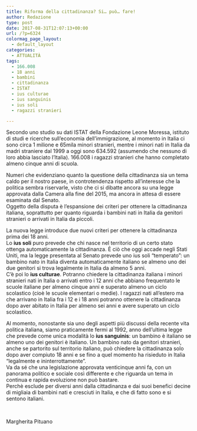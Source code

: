 ```yaml
---
title: Riforma della cittadinanza? Si… può… fare!
author: Redazione
type: post
date: 2017-08-31T12:07:13+00:00
url: /?p=6324
colormag_page_layout:
  - default_layout
categories:
  - ATTUALITÀ
tags:
  - 166.008
  - 18 anni
  - bambini
  - cittadinanza
  - ISTAT
  - ius culturae
  - ius sanguinis
  - ius soli
  - ragazzi stranieri

---
```

Secondo uno studio su dati ISTAT della Fondazione Leone Moressa, istituto di studi e ricerche sull&#8217;economia dell&#8217;immigrazione, al momento in Italia ci sono circa 1 milione e 65mila minori stranieri, mentre i minori nati in Italia da madri straniere dal 1999 a oggi sono 634.592 (assumendo che nessuno di loro abbia lasciato l’Italia). 166.008 i ragazzi stranieri che hanno completato almeno cinque anni di scuola.

Numeri che evidenziano quanto la questione della cittadinanza sia un tema caldo per il nostro paese, in controtendenza rispetto all&#8217;interesse che la politica sembra riservarle, visto che ci si dibatte ancora su una legge approvata dalla Camera alla fine del 2015, ma ancora in attesa di essere esaminata dal Senato.  
Oggetto della disputa è l&#8217;espansione dei criteri per ottenere la cittadinanza italiana, soprattutto per quanto riguarda i bambini nati in Italia da genitori stranieri o arrivati in Italia da piccoli.

La nuova legge introduce due nuovi criteri per ottenere la cittadinanza prima dei 18 anni.  
Lo **ius soli** puro prevede che chi nasce nel territorio di un certo stato ottenga automaticamente la cittadinanza. È ciò che oggi accade negli Stati Uniti, ma la legge presentata al Senato prevede uno ius soli “temperato”: un bambino nato in Italia diventa automaticamente italiano se almeno uno dei due genitori si trova legalmente in Italia da almeno 5 anni.  
C&#8217;è poi lo **ius culturae**. Potranno chiedere la cittadinanza italiana i minori stranieri nati in Italia o arrivati entro i 12 anni che abbiano frequentato le scuole italiane per almeno cinque anni e superato almeno un ciclo scolastico (cioè le scuole elementari o medie). I ragazzi nati all’estero ma che arrivano in Italia fra i 12 e i 18 anni potranno ottenere la cittadinanza dopo aver abitato in Italia per almeno sei anni e avere superato un ciclo scolastico.

Al momento, nonostante sia uno degli aspetti più discussi della recente vita politica italiana, siamo praticamente fermi al 1992, anno dell&#8217;ultima legge che prevede come unica modalità lo **ius sanguinis**: un bambino è italiano se almeno uno dei genitori è italiano. Un bambino nato da genitori stranieri, anche se partorito sul territorio italiano, può chiedere la cittadinanza solo dopo aver compiuto 18 anni e se fino a quel momento ha risieduto in Italia “legalmente e ininterrottamente”.  
Va da sé che una legislazione approvata venticinque anni fa, con un panorama politico e sociale così differente e che riguarda un tema in continua e rapida evoluzione non può bastare.  
Perchè esclude per diversi anni dalla cittadinanza e dai suoi benefici decine di migliaia di bambini nati e cresciuti in Italia, e che di fatto sono e si sentono italiani.

&nbsp;

Margherita Pituano